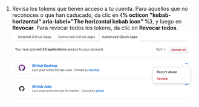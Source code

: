 1. Revisa los tokens que tienen acceso a tu cuenta. Para aquellos que no reconoces o que han caducado, da clic en **{% octicon "kebab-horizontal" aria-label="The horizontal kebab icon" %}**, y luego en **Revocar**. Para revocar todos los tokens, da clic en **Revocar todos**. ![Lista de {% data variables.product.prodname_oauth_app %} autorizadas](/assets/images/help/settings/revoke-oauth-app.png)
